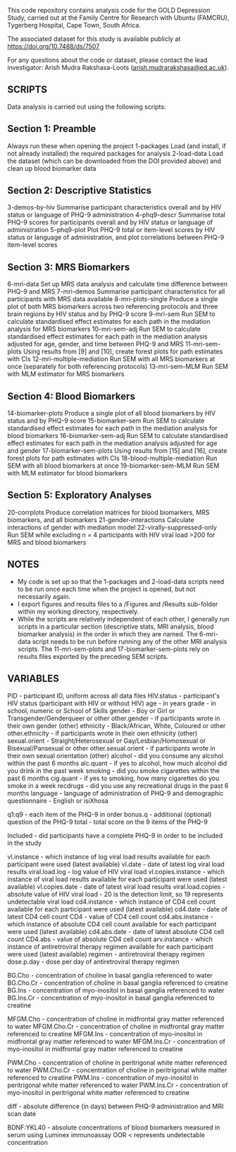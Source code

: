 This code repository contains analysis code for the GOLD Depression Study, carried out at the Family Centre for Research with Ubuntu (FAMCRU), Tygerberg Hospital, Cape Town, South Africa.

The associated dataset for this study is available publicly at https://doi.org/10.7488/ds/7507

For any questions about the code or dataset, please contact the lead investigator: Arish Mudra Rakshasa-Loots (arish.mudrarakshasa@ed.ac.uk).


## SCRIPTS

Data analysis is carried out using the following scripts:

## Section 1: Preamble
Always run these when opening the project
1-packages					Load (and install, if not already installed) the required packages for analysis
2-load-data					Load the dataset (which can be downloaded from the DOI provided above) and clean up blood biomarker data

## Section 2: Descriptive Statistics
3-demos-by-hiv				Summarise participant characteristics overall and by HIV status or language of PHQ-9 administration
4-phq9-descr				Summarise total PHQ-9 scores for participants overall and by HIV status or language of administration
5-phq9-plot					Plot PHQ-9 total or item-level scores by HIV status or language of administration, and plot correlations between PHQ-9 item-level scores

## Section 3: MRS Biomarkers
6-mri-data					Set up MRS data analysis and calculate time difference between PHQ-9 and MRS
7-mri-demos					Summarise participant characteristics for all participants with MRS data available
8-mri-plots-single			Produce a single plot of both MRS biomarkers across two referencing protocols and three brain regions by HIV status and by PHQ-9 score
9-mri-sem					Run SEM to calculate standardised effect estimates for each path in the mediation analysis for MRS biomarkers
10-mri-sem-adj				Run SEM to calculate standardised effect estimates for each path in the mediation analysis adjusted for age, gender, and time between PHQ-9 and MRS
11-mri-sem-plots				Using results from [9] and [10], create forest plots for path estimates with CIs
12-mri-multiple-mediation		Run SEM with all MRS biomarkers at once (separately for both referencing protocols)
13-mri-sem-MLM				Run SEM with MLM estimator for MRS biomarkers

## Section 4: Blood Biomarkers
14-biomarker-plots			Produce a single plot of all blood biomarkers by HIV status and by PHQ-9 score
15-biomarker-sem				Run SEM to calculate standardised effect estimates for each path in the mediation analysis for blood biomarkers
16-biomarker-sem-adj			Run SEM to calculate standardised effect estimates for each path in the mediation analysis adjusted for age and gender
17-biomarker-sem-plots			Using results from [15] and [16], create forest plots for path estimates with CIs
18-blood-multiple-mediation		Run SEM with all blood biomarkers at once
19-biomarker-sem-MLM			Run SEM with MLM estimator for blood biomarkers

## Section 5: Exploratory Analyses
20-corrplots				Produce correlation matrices for blood biomarkers, MRS biomarkers, and all biomarkers
21-gender-interactions			Calculate interactions of gender with mediation model
22-virally-suppressed-only		Run SEM while excluding n = 4 participants with HIV viral load >200 for MRS and blood biomarkers


## NOTES

- My code is set up so that the 1-packages and 2-load-data scripts need to be run once each time when the project is opened, but not necessarily again.
- I export figures and results files to a /Figures and /Results sub-folder within my working directory, respectively. 
- While the scripts are relatively independent of each other, I generally run scripts in a particular section (descriptive stats, MRI analysis, blood biomarker analysis) in the order in which they are named. The 6-mri-data script needs to be run before running any of the other MRI analysis scripts. The 11-mri-sem-plots and 17-biomarker-sem-plots rely on results files exported by the preceding SEM scripts.

## VARIABLES

PID - participant ID, uniform across all data files
HIV.status - participant's HIV status (participant with HIV or without HIV)
age - in years
grade - in school, numeric or School of Skills
gender - Boy or Girl or Transgender/Genderqueer or other
other.gender - if participants wrote in their own gender (other)
ethnicity - Black/African, White, Coloured or other
other.ethnicity - if participants wrote in their own ethnicity (other)
sexual.orient - Straight/Heterosexual or Gay/Lesbian/Homosexual or Bisexual/Pansexual or other
other.sexual.orient - if participants wrote in their own sexual orientation (other)
alcohol - did you consume any alcohol within the past 6 months
alc.quant - if yes to alcohol, how much alcohol did you drink in the past week
smoking - did you smoke cigarettes within the past 6 months
cig.quant - if yes to smoking, how many cigarettes do you smoke in a week
recdrugs - did you use any recreational drugs in the past 6 months
language - language of administration of PHQ-9 and demographic questionnaire - English or isiXhosa

q1:q9 - each item of the PHQ-9 in order
bonus.q - additional (optional) question of the PHQ-9
total - total score on the 9 items of the PHQ-9

Included - did participants have a complete PHQ-9 in order to be included in the study

vl.instance - which instance of log viral load results available for each participant were used (latest available)
vl.date - date of latest log viral load results
viral.load.log - log value of HIV viral load
vl.copies.instance - which instance of viral load results available for each participant were used (latest available)
vl.copies.date - date of latest viral load results
viral.load.copies - absolute value of HIV viral load - 20 is the detection limit, so 19 represents undetectable viral load
cd4.instance - which instance of CD4 cell count available for each participant were used (latest available)
cd4.date - date of latest CD4 cell count
CD4 - value of CD4 cell count
cd4.abs.instance - which instance of absolute CD4 cell count available for each participant were used (latest available)
cd4.abs.date - date of latest absolute CD4 cell count
CD4.abs - value of absolute CD4 cell count
arv.instance - which instance of antiretroviral therapy regimen available for each participant were used (latest available)
regimen - antiretroviral therapy regimen
dose.p.day - dose per day of antiretroviral therapy regimen

BG.Cho - concentration of choline in basal ganglia referenced to water
BG.Cho.Cr - concentration of choline in basal ganglia referenced to creatine
BG.Ins - concentration of myo-inositol in basal ganglia referenced to water
BG.Ins.Cr - concentration of myo-inositol in basal ganglia referenced to creatine

MFGM.Cho - concentration of choline in midfrontal gray matter referenced to water
MFGM.Cho.Cr - concentration of choline in midfrontal gray matter referenced to creatine
MFGM.Ins - concentration of myo-inositol in midfrontal gray matter referenced to water
MFGM.Ins.Cr - concentration of myo-inositol in midfrontal gray matter referenced to creatine

PWM.Cho - concentration of choline in peritrigonal white matter referenced to water
PWM.Cho.Cr - concentration of choline in peritrigonal white matter referenced to creatine
PWM.Ins - concentration of myo-inositol in peritrigonal white matter referenced to water
PWM.Ins.Cr - concentration of myo-inositol in peritrigonal white matter referenced to creatine

diff - absolute difference (in days) between PHQ-9 administration and MRI scan date

BDNF:YKL40 - absolute concentrations of blood biomarkers measured in serum using Luminex immunoassay
OOR < represents undetectable concentration
